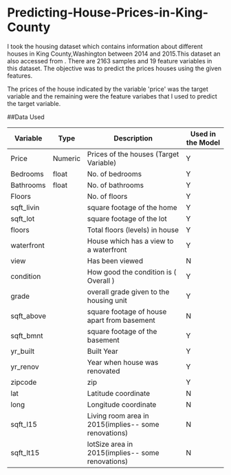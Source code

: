 # Predicting-House-Prices-in-King-County

I took the housing dataset which contains information about different houses in King County,Washington between 2014 and 2015.This dataset an also accessed from   .
There are 2163 samples and 19 feature variables in this dataset. The objective was to predict the  prices houses using the given features.

The prices of the house indicated by the variable 'price' was the target variable and the remaining were the feature variabes that I used to predict the target variable.

##Data Used

| Variable |   Type |      Description                                          |      Used in the Model  |
|----------|--------|-----------------------------------------------------------|-------------------------|
| Price    | Numeric|     Prices of the houses  (Target Variable)               |                Y        |
| Bedrooms |  float |      No. of bedrooms                                      |                Y        |
| Bathrooms|  float |     No. of bathrooms                                      |                Y        |
| Floors   |        |      No. of floors                                        |                Y        |
|sqft_livin|        |   square footage of the home                              |                 Y       |
|sqft_lot  |        |    square footage of the lot                              |                 Y       |                
|floors    |        |      Total floors (levels) in house                       |                 Y       |
|waterfront|        |    House which has a view to a waterfront                 |                 Y       |
|view      |        |       Has been viewed                                     |                 N       |               
|condition |        |  How good the condition is ( Overall )                    |                 Y       |
|grade     |        |  overall grade given to the housing unit                  |                   Y     |
|sqft_above|        |  square footage of house apart from basement              |                   N     |
|sqft_bmnt |        | square footage of the basement                            |                   Y     |
|yr_built  |        |  Built Year                                               |                    Y    |
|yr_renov  |        | Year when house was renovated                             |                  Y      |
|zipcode   |        |     zip                                                   |                   Y     |
|lat       |        |      Latitude coordinate                                  |                  N      |
| long     |        |      Longitude coordinate                                 |                   N     |               
|sqft_l15  |        | Living room area in 2015(implies-- some renovations)      |                   N     |
| sqft_lt15|        |lotSize area in 2015(implies-- some renovations)           |                   N      |
 
